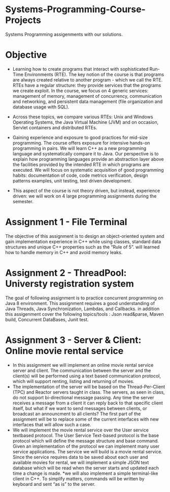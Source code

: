 # Systems-Programming-Course-Projects
Systems Programming assigenments with our solutions.

# Objective
* Learning how to create programs that interact with sophisticated Run-Time Environments (RTE). The key notion of the course is that programs are always created relative to another program - which we call the RTE. RTEs have a regular structure: they provide services that the programs we create exploit. In the course, we focus on 4 generic services: management of memory, management of concurrency, communication and networking, and persistent data management (file organization and database usage with SQL).

* Across these topics, we compare various RTEs: Unix and Windows Operating Systems, the Java Virtual Machine (JVM) and on occasion, Servlet containers and distributed RTEs.

* Gaining experience and exposure to good practices for mid-size programming. The course offers exposure for intensive hands-on programming in pairs. We will learn C++ as a new programming language and systematically compare it to Java. Our perspective is to explain how programming languages provide an abstraction layer above the facilities provided by the intended RTE in which programs are executed. We will focus on systematic acquisition of good programming habits: documentation of code, code metrics verification, design patterns examples, unit testing, test driven development.
* This aspect of the course is not theory driven, but instead, experience driven: we will work on 4 large programming assignments during the semester.

# Assignment 1 - File Terminal
The objective of this assignment is to design an object-oriented system and gain implementation
experience in C++ while using classes, standard data structures and unique C++ properties such
as the “Rule of 5”. will learned how to handle memory in C++ and avoid memory leaks.

# Assignment 2 - ThreadPool: Universty registration system
The goal of following assignment is to practice concurrent programming on Java 8 environment. This assignment
requires a good understanding of Java Threads, Java Synchronization, Lambdas, and Callbacks. in addition this assigenment cover the following topics/tools : Json read&parse, Maven build, Concurrent DataBases, Junit test.

# Assignment 3 - Server & Client: Online movie rental service
* In this assignment we will implement an online movie rental service
server and client. The communication between the server and the client(s) will be
performed using a text based communication protocol, which will support renting, listing
and returning of movies.
* The implementation of the server will be based on the Thread-Per-Client (TPC) and
Reactor servers taught in class. The servers, as seen in class, do not support bi-directional
message passing. Any time the server receives a message from a client it can reply back
to that specific client itself, but what if we want to send messages between clients, or
broadcast an announcment to all clients? The first part of the assignment will be to
replace some of the current interfaces with new interfaces that will allow such a case.
* We will implement the movie rental service over the User service textbased
protocol. The User Service Text-based protocol is the base protocol which will
define the message structure and base command. Given an implementation of the
protocol we can implement many user service applications. The service we will build is a
movie rental service. Since the service requires data to be saved about each user and
available movies for rental, we will implement a simple JSON text database which will be
read when the server starts and updated each time a change is made.
*we will also implement a simple terminal-like client in C++. To simplify matters,
commands will be written by keyboard and sent “as is” to the server.
